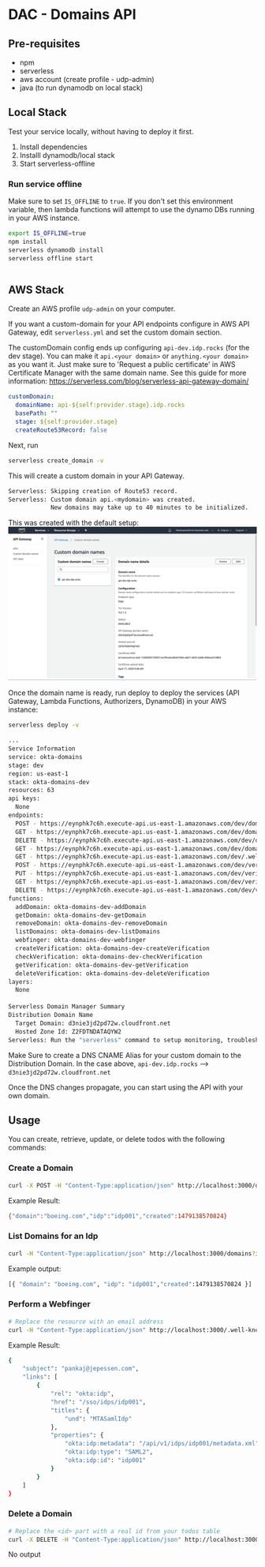# DAC - Domains API

## Pre-requisites

- npm
- serverless
- aws account (create profile - udp-admin)
- java (to run dynamodb on local stack)

## Local Stack

Test your service locally, without having to deploy it first.

1. Install dependencies
2. Installl dynamodb/local stack
3. Start serverless-offline

### Run service offline

Make sure to set `IS_OFFLINE` to `true`. If you don't set this environment variable, then lambda functions will attempt to use the dynamo DBs running in your AWS instance.

```bash
export IS_OFFLINE=true
npm install
serverless dynamodb install
serverless offline start
```

```bash


```

## AWS Stack

Create an AWS profile `udp-admin` on your computer.

If you want a custom-domain for your API endpoints configure in AWS API Gateway, edit `serverless.yml` and set the custom domain section.

The customDomain config ends up configuring `api-dev.idp.rocks` (for the dev stage). You can make it `api.<your domain>` or `anything.<your domain>` as you want it. Just make sure to 'Request a public certificate' in AWS Certificate Manager with the same domain name.
See this guide for more information: https://serverless.com/blog/serverless-api-gateway-domain/

```yml
customDomain:
  domainName: api-${self:provider.stage}.idp.rocks
  basePath: ""
  stage: ${self:provider.stage}
  createRoute53Record: false
```

Next, run

```bash
serverless create_domain -v
```

This will create a custom domain in your API Gateway.

```bash
Serverless: Skipping creation of Route53 record.
Serverless: Custom domain api.<mydomain> was created.
            New domains may take up to 40 minutes to be initialized.
```

This was created with the default setup:
![API Gateway - Custom Domains](API_Gateway_Custom_Domains.png)

Once the domain name is ready, run deploy to deploy the services (API Gateway, Lambda Functions, Authorizers, DynamoDB) in your AWS instance:

```bash
serverless deploy -v
```

```bash
...
Service Information
service: okta-domains
stage: dev
region: us-east-1
stack: okta-domains-dev
resources: 63
api keys:
  None
endpoints:
  POST - https://eynphk7c6h.execute-api.us-east-1.amazonaws.com/dev/domains
  GET - https://eynphk7c6h.execute-api.us-east-1.amazonaws.com/dev/domains/{domain}
  DELETE - https://eynphk7c6h.execute-api.us-east-1.amazonaws.com/dev/domains/{domain}
  GET - https://eynphk7c6h.execute-api.us-east-1.amazonaws.com/dev/domains
  GET - https://eynphk7c6h.execute-api.us-east-1.amazonaws.com/dev/.well-known/webfinger
  POST - https://eynphk7c6h.execute-api.us-east-1.amazonaws.com/dev/verifications
  PUT - https://eynphk7c6h.execute-api.us-east-1.amazonaws.com/dev/verifications/{domain}
  GET - https://eynphk7c6h.execute-api.us-east-1.amazonaws.com/dev/verifications/{domain}
  DELETE - https://eynphk7c6h.execute-api.us-east-1.amazonaws.com/dev/verifications/{domain}
functions:
  addDomain: okta-domains-dev-addDomain
  getDomain: okta-domains-dev-getDomain
  removeDomain: okta-domains-dev-removeDomain
  listDomains: okta-domains-dev-listDomains
  webfinger: okta-domains-dev-webfinger
  createVerification: okta-domains-dev-createVerification
  checkVerification: okta-domains-dev-checkVerification
  getVerification: okta-domains-dev-getVerification
  deleteVerification: okta-domains-dev-deleteVerification
layers:
  None

Serverless Domain Manager Summary
Distribution Domain Name
  Target Domain: d3nie3jd2pd72w.cloudfront.net
  Hosted Zone Id: Z2FDTNDATAQYW2
Serverless: Run the "serverless" command to setup monitoring, troubleshooting and testing.
```

Make Sure to create a DNS CNAME Alias for your custom domain to the Distribution Domain. In the case above, `api-dev.idp.rocks` --> `d3nie3jd2pd72w.cloudfront.net`

Once the DNS changes propagate, you can start using the API with your own domain.

## Usage

You can create, retrieve, update, or delete todos with the following commands:

### Create a Domain

```bash
curl -X POST -H "Content-Type:application/json" http://localhost:3000/domain --data '{ "domain": "boeing.com", "idp": "idp001" }'
```

Example Result:

```bash
{"domain":"boeing.com","idp":"idp001","created":1479138570824}
```

### List Domains for an Idp

```bash
curl -H "Content-Type:application/json" http://localhost:3000/domains?idp={idp}
```

Example output:

```bash
[{ "domain": "boeing.com", "idp": "idp001","created":1479138570824 }]
```

### Perform a Webfinger

```bash
# Replace the resource with an email address
curl -H "Content-Type:application/json" http://localhost:3000/.well-known/webfinger?resource={email}
```

Example Result:

```bash
{
    "subject": "pankaj@jepessen.com",
    "links": [
        {
            "rel": "okta:idp",
            "href": "/sso/idps/idp001",
            "titles": {
                "und": "MTASamlIdp"
            },
            "properties": {
                "okta:idp:metadata": "/api/v1/idps/idp001/metadata.xml",
                "okta:idp:type": "SAML2",
                "okta:idp:id": "idp001"
            }
        }
    ]
}
```

### Delete a Domain

```bash
# Replace the <id> part with a real id from your todos table
curl -X DELETE -H "Content-Type:application/json" http://localhost:3000/domains/{idp}/{domain}/
```

No output
